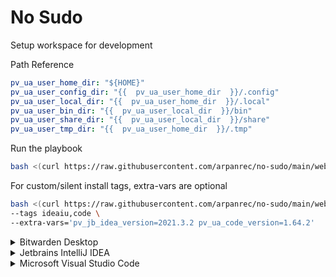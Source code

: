 # No Sudo

Setup workspace for development

Path Reference

```yaml
pv_ua_user_home_dir: "${HOME}"
pv_ua_user_config_dir: "{{  pv_ua_user_home_dir  }}/.config"
pv_ua_user_local_dir: "{{  pv_ua_user_home_dir  }}/.local"
pv_ua_user_bin_dir: "{{  pv_ua_user_local_dir  }}/bin"
pv_ua_user_share_dir: "{{  pv_ua_user_local_dir  }}/share"
pv_ua_user_tmp_dir: "{{  pv_ua_user_home_dir  }}/.tmp"
```

Run the playbook

```bash
bash <(curl https://raw.githubusercontent.com/arpanrec/no-sudo/main/webrun.sh)
```

For custom/silent install tags, extra-vars are optional

```bash
bash <(curl https://raw.githubusercontent.com/arpanrec/no-sudo/main/webrun.sh) \
--tags ideaiu,code \
--extra-vars='pv_jb_idea_version=2021.3.2 pv_ua_code_version=1.64.2'
```

<details>
<summary>Bitwarden Desktop</summary>

## Bitwarden Desktop

---

- Tag: `bitwarden_desktop`

Variables:

- `pv_ua_bitwarden_desktop_version`
  - Description: Version of [Bitwarden Desktop](https://bitwarden.com/download/) from [GitHub](https://github.com/bitwarden/desktop/releases).
  - Default: Dynamically find the [latest tag_name](https://api.github.com/repos/bitwarden/desktop/releases/latest), like `v1.31.3`.

- `pv_ua_bitwarden_desktop_install_path`
  - Description: Install Path.
  - Default: `{{ pv_ua_user_share_dir }}/bitwarden-desktop`

- `pv_ua_bitwarden_desktop_icon_path`
  - Description: Icon Path.
  - Default: `{{ pv_ua_user_share_dir }}/applications/bitwarden-desktop-userapps.desktop`

</details>

<details>
<summary>Jetbrains IntelliJ IDEA</summary>

## Jetbrains IntelliJ IDEA

---

Tags:

- Ultimate Edition: `ideaiu` *(`pv_jb_idea_ideaiu_or_ideaic` = `ideaiu`)

- Community Edition: `ideaic` *(`pv_jb_idea_ideaiu_or_ideaic` = `ideaic`)

Variables:

- `pv_jb_idea_version_<ideaiu\ideaic>`
  - Description: Version of [Jetbrains IntelliJ IDEA](https://www.jetbrains.com/idea/)
  - Default: Dynamically find the latest  form [updates xml](https://www.jetbrains.com/updates/updates.xml), like `2021.3.2`

- `pv_jb_idea_install_path_<ideaiu\ideaic>`
  - Description: Install Path
  - Default: `{{  pv_ua_user_share_dir  }}/JetBrains/{{  pv_jb_idea_ideaiu_or_ideaic  }}-{{  pv_jb_idea_version  }}`

- `pv_jb_idea_icon_path_<ideaiu\ideaic>`
  - Description: Icon Path
  - Default: `{{ pv_ua_user_share_dir }}/applications/{{  pv_jb_idea_ideaiu_or_ideaic  }}-{{ pv_jb_idea_version }}-userapps.desktop`

</details>

<details>
<summary>Microsoft Visual Studio Code</summary>

## Microsoft Visual Studio Code

---

- Tag: `code`

Variables:

- `pv_ua_code_version`
  - Description: Version of [Microsoft Visual Studio Code](https://code.visualstudio.com/updates).
  - Default: Dynamically find the [latest tag_name](https://api.github.com/repos/microsoft/vscode/releases/latest), like `1.64.2`.

- `pv_ua_code_install_path`
  - Description: Install Path.
  - Default: `{{ pv_ua_user_share_dir }}/vscode`

- `pv_ua_code_icon_path`
  - Description: Icon Path.
  - Default: `{{ pv_ua_user_share_dir }}/applications/code-userapps.desktop`

- `pv_ua_code_uri_handler_path`
  - Description: URI Handler path
  - Default: `{{ pv_ua_user_share_dir }}/applications/code-url-handler-userapps.desktop`

- `pv_ua_code_ext_to_be_installed`
  - Description: List of VSCode extension to be installed.
  - Type: `List[String]`
  - Default: [extensions-list.yml](tasks/code/extensions-list.yml)

</details>
